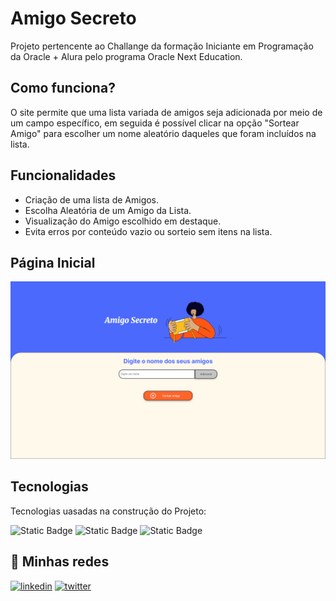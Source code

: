 # Amigo Secreto

Projeto pertencente ao Challange da formação Iniciante em Programação da Oracle + Alura pelo programa Oracle Next Education.

## Como funciona?

O site permite que uma lista variada de amigos seja adicionada por meio de um campo específico, em seguida é possível clicar na opção "Sortear Amigo" para escolher um nome aleatório daqueles que foram incluídos na lista.

## Funcionalidades

- Criação de uma lista de Amigos.
- Escolha Aleatória de um Amigo da Lista.
- Visualização do Amigo escolhido em destaque.
- Evita erros por conteúdo vazio ou sorteio sem itens na lista.

## Página Inicial

![App Screenshot](/assets/screenshot.png)

## Tecnologias

Tecnologias uasadas na construção do Projeto:


![Static Badge](https://img.shields.io/badge/JavaScript-F7DF1E.svg?style=for-the-badge&logo=JavaScript&logoColor=black)
![Static Badge](https://img.shields.io/badge/HTML5-E34F26.svg?style=for-the-badge&logo=HTML5&logoColor=white)
![Static Badge](https://img.shields.io/badge/CSS-663399.svg?style=for-the-badge&logo=CSS&logoColor=white)

## 🔗 Minhas redes
[![linkedin](https://img.shields.io/badge/linkedin-0A66C2?style=for-the-badge&logo=linkedin&logoColor=white)](https://www.linkedin.com/in/kau%C3%AA-kelvin-723591330/)
[![twitter](https://img.shields.io/badge/twitter-1DA1F2?style=for-the-badge&logo=twitter&logoColor=white)](https://x.com/kauek_)
